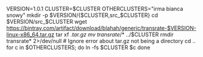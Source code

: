 VERSION=1.0.1
CLUSTER=$CLUSTER
OTHERCLUSTERS="irma bianca snowy"
mkdir -p $VERSION/{$CLUSTER,src_$CLUSTER}
cd $VERSION/src_$CLUSTER
wget https://bintray.com/artifact/download/blahah/generic/transrate-$VERSION-linux-x86_64.tar.gz
tar xf *.tar.gz
mv transrate*/* ../$CLUSTER
rmdir transrate* 2>/dev/null # Ignore error about tar.gz not being a directory
cd ..
for c in $OTHERCLUSTERS; do
   ln -fs $CLUSTER $c
done

